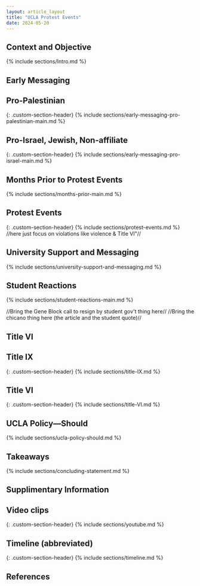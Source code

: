 ```yaml
---
layout: article_layout
title: "UCLA Protest Events"
date: 2024-05-20
---
```

## Context and Objective <span id="Context and Objective"></span>
{% include sections/Intro.md %}

## Early Messaging <span id="Early Messaging"></span>
## Pro-Palestinian
{: .custom-section-header}
{% include sections/early-messaging-pro-palestinian-main.md %}

## Pro-Israel, Jewish, Non-affiliate
{: .custom-section-header}
{% include sections/early-messaging-pro-israel-main.md %}

## Months Prior to Protest Events <span id="Months Prior to Protest Events"></span>
{% include sections/months-prior-main.md %}

## Protest Events <span id="Protest Events"></span>
{: .custom-section-header}
{% include sections/protest-events.md %}
//here just focus on violations like violence & Title VI"//

## University Support and Messaging  <span id="University Support and Messaging"></span>
{% include sections/university-support-and-messaging.md %}

## Student Reactions <span id="Student Reactions"></span>
{% include sections/student-reactions-main.md %}

//Bring the Gene Block call to resign by student gov't thing here//
//Bring the chicano thing here (the article and the student quote)//

## Title VI <span id="Title VI"></span>

## Title IX 
{: .custom-section-header}
{% include sections/title-IX.md %}
## Title VI 
{: .custom-section-header}
{% include sections/title-VI.md %}

## UCLA Policy&mdash;Should <span id="UCLA Policy&mdash;Should"></span>
{% include sections/ucla-policy-should.md %}

## Takeaways <span id="Takeaways"></span>
{% include sections/concluding-statement.md %}

## Supplimentary Information <span id="Supplimentary Information"></span>

## Video clips
{: .custom-section-header}
{% include sections/youtube.md %}

## Timeline (abbreviated)
{: .custom-section-header}
{% include sections/timeline.md %}

## References <span id="References"></span>



<!-- Add more sections as needed -->

